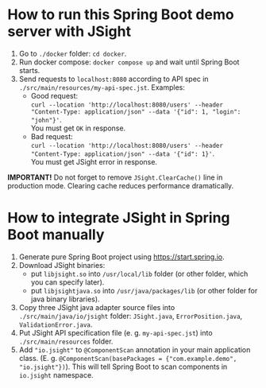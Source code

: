 # How to run this Spring Boot demo server with JSight

1. Go to `./docker` folder: `cd docker`.
2. Run docker compose: `docker compose up` and wait until Spring Boot starts.
3. Send requests to `localhost:8080` according to API spec in
   `./src/main/resources/my-api-spec.jst`. 
   Examples:  
   - Good request:  
     `curl --location 'http://localhost:8080/users' --header "Content-Type: application/json" --data '{"id": 1, "login": "john"}'`.  
     You must get `OK` in response. 
   - Bad request:  
     `curl --location 'http://localhost:8080/users' --header "Content-Type: application/json" --data '{"id": 1}'`.  
     You must get JSight error in response.

**IMPORTANT!** Do not forget to remove `JSight.ClearCache()` line in production mode.
Clearing cache reduces performance dramatically.

# How to integrate JSight in Spring Boot manually

1. Generate pure Spring Boot project using https://start.spring.io.
2. Download JSight binaries:
   - put `libjsight.so` into `/usr/local/lib` folder (or other folder, which you can specify later).
   - put `libjsightjava.so` into `/usr/java/packages/lib` (or other folder for java binary
     libraries).
3. Copy three JSight java adapter source files into `./src/main/java/io/jsight` folder:
   `JSight.java`, `ErrorPosition.java`, `ValidationError.java`.
4. Put JSight API specification file (e. g. `my-api-spec.jst`) into `./src/main/resources` folder.
5. Add `"io.jsight"` to `@ComponentScan` annotation in your main application class. (E. g.
   `@ComponentScan(basePackages = {"com.example.demo", "io.jsight"})`). This will tell Spring Boot
   to scan components in `io.jsight` namespace.